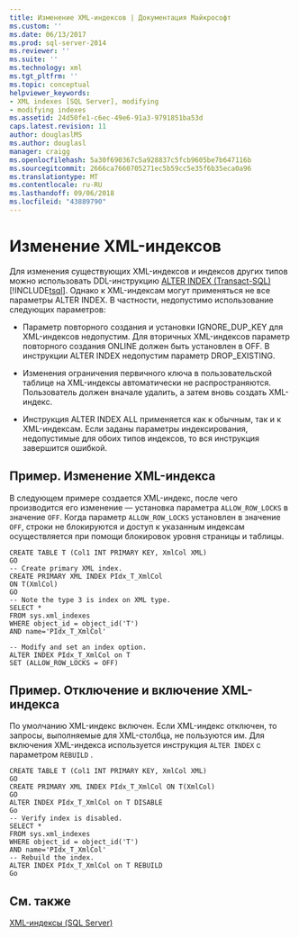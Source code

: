 ```yaml
---
title: Изменение XML-индексов | Документация Майкрософт
ms.custom: ''
ms.date: 06/13/2017
ms.prod: sql-server-2014
ms.reviewer: ''
ms.suite: ''
ms.technology: xml
ms.tgt_pltfrm: ''
ms.topic: conceptual
helpviewer_keywords:
- XML indexes [SQL Server], modifying
- modifying indexes
ms.assetid: 24d50fe1-c6ec-49e6-91a3-9791851ba53d
caps.latest.revision: 11
author: douglaslMS
ms.author: douglasl
manager: craigg
ms.openlocfilehash: 5a30f690367c5a928837c5fcb9605be7b647116b
ms.sourcegitcommit: 2666ca7660705271ec5b59cc5e35f6b35eca0a96
ms.translationtype: MT
ms.contentlocale: ru-RU
ms.lasthandoff: 09/06/2018
ms.locfileid: "43889790"
---
```

# <a name="modify-xml-indexes"></a>Изменение XML-индексов
  Для изменения существующих XML-индексов и индексов других типов можно использовать DDL-инструкцию [ALTER INDEX (Transact-SQL)](/sql/t-sql/statements/alter-index-transact-sql)[!INCLUDE[tsql](../../includes/tsql-md.md)]. Однако к XML-индексам могут применяться не все параметры ALTER INDEX. В частности, недопустимо использование следующих параметров:  
  
-   Параметр повторного создания и установки IGNORE_DUP_KEY для XML-индексов недопустим. Для вторичных XML-индексов параметр повторного создания ONLINE должен быть установлен в OFF. В инструкции ALTER INDEX недопустим параметр DROP_EXISTING.  
  
-   Изменения ограничения первичного ключа в пользовательской таблице на XML-индексы автоматически не распространяются. Пользователь должен вначале удалить, а затем вновь создать XML-индекс.  
  
-   Инструкция ALTER INDEX ALL применяется как к обычным, так и к XML-индексам. Если заданы параметры индексирования, недопустимые для обоих типов индексов, то вся инструкция завершится ошибкой.  
  
## <a name="example-modifying-an-xml-index"></a>Пример. Изменение XML-индекса  
 В следующем примере создается XML-индекс, после чего производится его изменение — установка параметра `ALLOW_ROW_LOCKS` в значение `OFF`. Когда параметр `ALLOW_ROW_LOCKS` установлен в значение `OFF`, строки не блокируются и доступ к указанным индексам осуществляется при помощи блокировок уровня страницы и таблицы.  
  
```  
CREATE TABLE T (Col1 INT PRIMARY KEY, XmlCol XML)  
GO  
-- Create primary XML index.   
CREATE PRIMARY XML INDEX PIdx_T_XmlCol   
ON T(XmlCol)  
GO  
-- Note the type 3 is index on XML type.  
SELECT *  
FROM sys.xml_indexes  
WHERE object_id = object_id('T')  
AND name='PIdx_T_XmlCol'  
  
-- Modify and set an index option.  
ALTER INDEX PIdx_T_XmlCol on T   
SET (ALLOW_ROW_LOCKS = OFF)  
```  
  
## <a name="example-disabling-and-enabling-an-xml-index"></a>Пример. Отключение и включение XML-индекса  
 По умолчанию XML-индекс включен. Если XML-индекс отключен, то запросы, выполняемые для XML-столбца, не пользуются им. Для включения XML-индекса используется инструкция `ALTER INDEX` с параметром `REBUILD` .  
  
```  
CREATE TABLE T (Col1 INT PRIMARY KEY, XmlCol XML)  
GO  
CREATE PRIMARY XML INDEX PIdx_T_XmlCol ON T(XmlCol)  
GO  
ALTER INDEX PIdx_T_XmlCol on T DISABLE  
Go  
-- Verify index is disabled.  
SELECT *  
FROM sys.xml_indexes  
WHERE object_id = object_id('T')  
AND name='PIdx_T_XmlCol'  
-- Rebuild the index.  
ALTER INDEX PIdx_T_XmlCol on T REBUILD  
Go  
```  
  
## <a name="see-also"></a>См. также  
 [XML-индексы (SQL Server)](xml-indexes-sql-server.md)  
  
  
